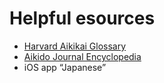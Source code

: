 # Helpful esources

- [Harvard Aikikai Glossary](https://sites.google.com/view/harvardaikikai/classes/glossary)
- [Aikido Journal Encyclopedia](https://aikidojournal.com/category/encyclopedia/)
- iOS app “Japanese”
